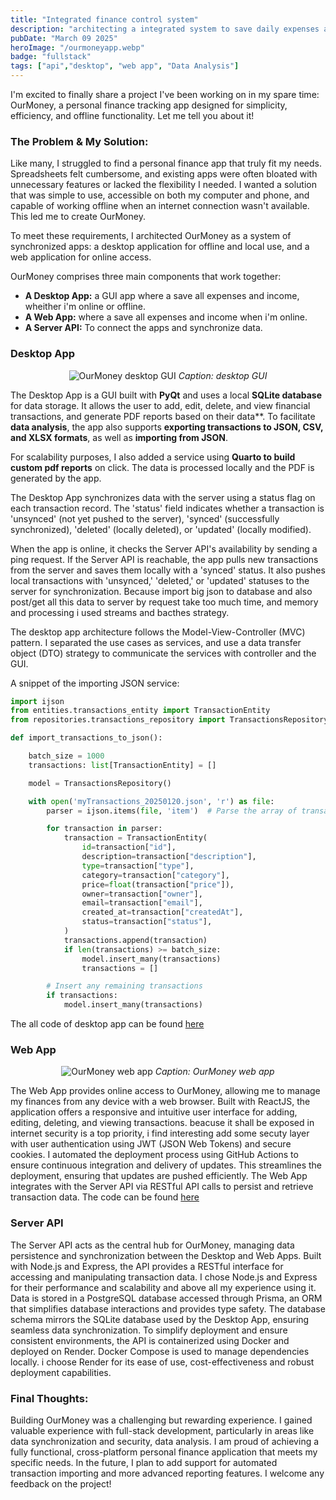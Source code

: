 ```yaml
---
title: "Integrated finance control system"
description: "architecting a integrated system to save daily expenses anywhere offline or online"
pubDate: "March 09 2025"
heroImage: "/ourmoneyapp.webp"
badge: "fullstack"
tags: ["api","desktop", "web app", "Data Analysis"]
---
```


I'm excited to finally share a project I've been working on in my spare time: OurMoney, a personal finance tracking app designed for simplicity, efficiency, and offline functionality. Let me tell you about it!

### The Problem & My Solution:

Like many, I struggled to find a personal finance app that truly fit my needs. Spreadsheets felt cumbersome, and existing apps were often bloated with unnecessary features or lacked the flexibility I needed. I wanted a solution that was simple to use, accessible on both my computer and phone, and capable of working offline when an internet connection wasn't available. This led me to create OurMoney.

To meet these requirements, I architected OurMoney as a system of synchronized apps: a desktop application for offline and local use, and a web application for online access.

OurMoney comprises three main components that work together:

*   **A Desktop App:** a GUI app where a save all expenses and income, wheither i'm online or offline.
*   **A Web App:** where a save all expenses and income when i'm online.
*   **A Server API:** To connect the apps and synchronize data.

### Desktop App

<p align="center">  
  <img src="/ourmoney.desktop_app.png" alt="OurMoney desktop GUI">  
  <em>Caption: desktop GUI</em> 
</p> 

The Desktop App is a GUI built with **PyQt** and uses a local **SQLite database** for data storage. It allows the user to add, edit, delete, and view financial transactions, and generate PDF reports based on their data**. To facilitate **data analysis**, the app also supports **exporting transactions to JSON, CSV, and XLSX formats**, as well as **importing from JSON**.

For scalability purposes, I also added a service using **Quarto to build custom pdf reports** on click. The data is processed locally and the PDF is generated by the app.

The Desktop App synchronizes data with the server using a status flag on each transaction record. The 'status' field indicates whether a transaction is 'unsynced' (not yet pushed to the server), 'synced' (successfully synchronized), 'deleted' (locally deleted), or 'updated' (locally modified).

When the app is online, it checks the Server API's availability by sending a ping request. If the Server API is reachable, the app pulls new transactions from the server and saves them locally with a 'synced' status. It also pushes local transactions with 'unsynced,' 'deleted,' or 'updated' statuses to the server for synchronization. Because import big json to database and also post/get all this data to server by request take too much time, and memory and processing i used streams and bacthes strategy.

The desktop app architecture follows the Model-View-Controller (MVC) pattern. I separated the use cases as services, and use a data transfer object (DTO) strategy to communicate the services with controller and the GUI.

A snippet of the importing JSON service: 

```python
import ijson
from entities.transactions_entity import TransactionEntity
from repositories.transactions_repository import TransactionsRepository

def import_transactions_to_json():

    batch_size = 1000
    transactions: list[TransactionEntity] = []

    model = TransactionsRepository()

    with open('myTransactions_20250120.json', 'r') as file:
        parser = ijson.items(file, 'item')  # Parse the array of transactions

        for transaction in parser:
            transaction = TransactionEntity(
                id=transaction["id"],
                description=transaction["description"],
                type=transaction["type"],
                category=transaction["category"],
                price=float(transaction["price"]),
                owner=transaction["owner"],
                email=transaction["email"],
                created_at=transaction["createdAt"],
                status=transaction["status"],
            )
            transactions.append(transaction)
            if len(transactions) >= batch_size:
                model.insert_many(transactions)
                transactions = []

        # Insert any remaining transactions
        if transactions:
            model.insert_many(transactions) 
```

The all code of desktop app can be found [here](https://github.com/talisma-cassoma/ourmoney.desktop)  

### Web App


<p align="center">  
  <img src="/ourmoney.web_app.png" alt="OurMoney web app">  
  <em>Caption: OurMoney web app</em> 
</p> 

The Web App provides online access to OurMoney, allowing me to manage my finances from any device with a web browser. Built with ReactJS, the application offers a responsive and intuitive user interface for adding, editing, deleting, and viewing transactions. beacuse it shall be exposed in internet security is a top priority, i find interesting add some secuty layer with user authentication using JWT (JSON Web Tokens) and secure cookies. I automated the deployment process using GitHub Actions to ensure continuous integration and delivery of updates. This streamlines the deployment, ensuring that updates are pushed efficiently. The Web App integrates with the Server API via RESTful API calls to persist and retrieve transaction data. The code can be found [here](https://github.com/talisma-cassoma/ourmoney.web)

### Server API

The Server API acts as the central hub for OurMoney, managing data persistence and synchronization between the Desktop and Web Apps. Built with Node.js and Express, the API provides a RESTful interface for accessing and manipulating transaction data. I chose Node.js and Express for their performance and scalability and above all my experience using it. Data is stored in a PostgreSQL database accessed through Prisma, an ORM that simplifies database interactions and provides type safety. The database schema mirrors the SQLite database used by the Desktop App, ensuring seamless data synchronization. To simplify deployment and ensure consistent environments, the API is containerized using Docker and deployed on Render. Docker Compose is used to manage dependencies locally. i choose Render for its ease of use, cost-effectiveness and robust deployment capabilities.

### Final Thoughts:

Building OurMoney was a challenging but rewarding experience. I gained valuable experience with full-stack development, particularly in areas like data synchronization and security, data analysis. I am proud of achieving a fully functional, cross-platform personal finance application that meets my specific needs. In the future, I plan to add support for automated transaction importing and more advanced reporting features. I welcome any feedback on the project!